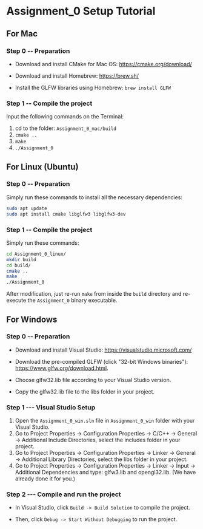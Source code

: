 # Assignment_0 Setup Tutorial

## For Mac

### Step 0 -- Preparation

- Download and install CMake for Mac OS: https://cmake.org/download/

- Download and install Homebrew: https://brew.sh/ 

- Install the GLFW libraries using Homebrew: `brew install GLFW`

### Step 1 -- Compile the project

Input the following commands on the Terminal: 
1. cd to the folder: `Assignment_0_mac/build`
2. `cmake ..`
3. `make`
4. `./Assignment_0`

## For Linux (Ubuntu)

### Step 0 -- Preparation

Simply run these commands to install all the necessary dependencies:

```bash
sudo apt update
sudo apt install cmake libglfw3 libglfw3-dev
```

### Step 1 -- Compile the project

Simply run these commands:

```bash
cd Assignment_0_linux/
mkdir build
cd build/
cmake ..
make
./Assignment_0
```

After modification, just re-run `make` from inside the `build` directory and re-execute the `Assignment_0` binary executable.

## For Windows

### Step 0 -- Preparation

- Download and install Visual Studio: https://visualstudio.microsoft.com/

- Download the pre-compiled GLFW (click "32-bit Windows binaries"): https://www.glfw.org/download.html. 

- Choose glfw32.lib file according to your Visual Studio version.

- Copy the glfw32.lib file to the libs folder in your project.

### Step 1 --- Visual Studio Setup

1. Open the `Assignment_0_win.sln` file in `Assignment_0_win` folder with your Visual Studio.
2. Go to Project Properties -> Configuration Properties -> C/C++ -> General -> Additional Include Directories, select the includes folder in your project.
3. Go to Project Properties -> Configuration Properties -> Linker -> General -> Additional Library Directories, select the libs folder in your project.
4. Go to Project Properties -> Configuration Properties -> Linker -> Input -> Additional Dependencies and type: glfw3.lib and opengl32.lib. (We have already done it for you.)

### Step 2 --- Compile and run the project

- In Visual Studio, click `Build -> Build Solution` to compile the project.

- Then, click `Debug -> Start Without Debugging` to run the project.
